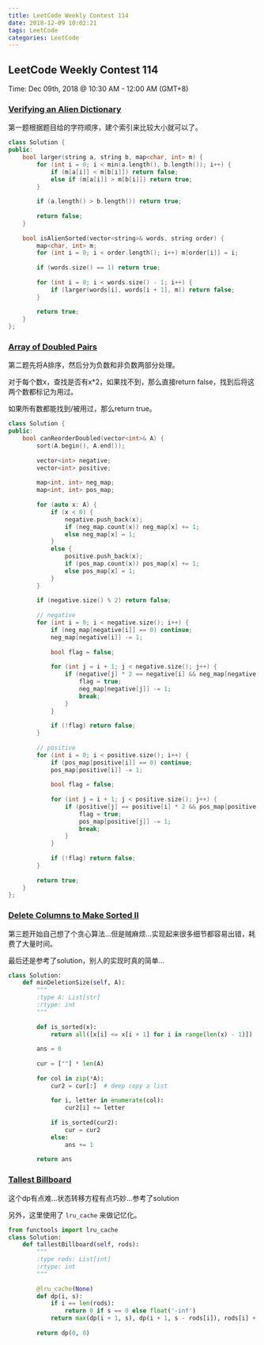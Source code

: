 ```yaml
---
title: LeetCode Weekly Contest 114
date: 2018-12-09 10:02:21
tags: LeetCode
categories: LeetCode
---
```




## LeetCode Weekly Contest 114

Time: Dec 09th, 2018 @ 10:30 AM - 12:00 AM  (GMT+8)

<!-- more -->

### [Verifying an Alien Dictionary](https://leetcode.com/contest/weekly-contest-114/problems/verifying-an-alien-dictionary)

第一题根据题目给的字符顺序，建个索引来比较大小就可以了。

```c++
class Solution {
public:
    bool larger(string a, string b, map<char, int> m) {
        for (int i = 0; i < min(a.length(), b.length()); i++) {
            if (m[a[i]] < m[b[i]]) return false;
            else if (m[a[i]] > m[b[i]]) return true;
        }
        
        if (a.length() > b.length()) return true;
        
        return false;
    }
    
    bool isAlienSorted(vector<string>& words, string order) {
        map<char, int> m;
        for (int i = 0; i < order.length(); i++) m[order[i]] = i;
        
        if (words.size() == 1) return true;
        
        for (int i = 0; i < words.size() - 1; i++) {
            if (larger(words[i], words[i + 1], m)) return false;
        }
        
        return true;
    }
};
```



### [Array of Doubled Pairs](https://leetcode.com/contest/weekly-contest-114/problems/array-of-doubled-pairs)

第二题先将A排序，然后分为负数和非负数两部分处理。

对于每个数x，查找是否有x*2，如果找不到，那么直接return false，找到后将这两个数都标记为用过。

如果所有数都能找到/被用过，那么return true。

```c++
class Solution {
public:
    bool canReorderDoubled(vector<int>& A) {
        sort(A.begin(), A.end());
        
        vector<int> negative;
        vector<int> positive;
        
        map<int, int> neg_map;
        map<int, int> pos_map;
        
        for (auto x: A) {
            if (x < 0) {
                negative.push_back(x);
                if (neg_map.count(x)) neg_map[x] += 1;
                else neg_map[x] = 1;
            }
            else {
                positive.push_back(x);
                if (pos_map.count(x)) pos_map[x] += 1;
                else pos_map[x] = 1;
            }
        } 
        
        if (negative.size() % 2) return false;
        
        // negative      
        for (int i = 0; i < negative.size(); i++) {
            if (neg_map[negative[i]] == 0) continue;
            neg_map[negative[i]] -= 1;
            
            bool flag = false;
            
            for (int j = i + 1; j < negative.size(); j++) {
                if (negative[j] * 2 == negative[i] && neg_map[negative[j]] > 0) {
                    flag = true;
                    neg_map[negative[j]] -= 1;
                    break;
                }
            }
            
            if (!flag) return false; 
        }
             
        // positive
        for (int i = 0; i < positive.size(); i++) {
            if (pos_map[positive[i]] == 0) continue;
            pos_map[positive[i]] -= 1;
            
            bool flag = false;
            
            for (int j = i + 1; j < positive.size(); j++) {
                if (positive[j] == positive[i] * 2 && pos_map[positive[j]] > 0) {
                    flag = true;
                    pos_map[positive[j]] -= 1;
                    break;
                }
            }
            
            if (!flag) return false; 
        }
            
        return true;
    }
};
```



### [Delete Columns to Make Sorted II](https://leetcode.com/problems/delete-columns-to-make-sorted-ii/)

第三题开始自己想了个贪心算法…但是贼麻烦...实现起来很多细节都容易出错，耗费了大量时间。

最后还是参考了solution，别人的实现时真的简单...

```python
class Solution:
    def minDeletionSize(self, A):
        """
        :type A: List[str]
        :rtype: int
        """
        
        def is_sorted(x):
            return all([x[i] <= x[i + 1] for i in range(len(x) - 1)])
        
        ans = 0
        
        cur = [""] * len(A)
        
        for col in zip(*A):
            cur2 = cur[:]  # deep copy a list
            
            for i, letter in enumerate(col):
                cur2[i] += letter
            
            if is_sorted(cur2):
                cur = cur2
            else:
                ans += 1
        
        return ans 
```



### [Tallest Billboard](https://leetcode.com/problems/tallest-billboard/)

这个dp有点难...状态转移方程有点巧妙…参考了solution

另外，这里使用了 `lru_cache` 来做记忆化。

```python
from functools import lru_cache
class Solution:
    def tallestBillboard(self, rods):
        """
        :type rods: List[int]
        :rtype: int
        """
        
        @lru_cache(None)
        def dp(i, s):
            if i == len(rods):
                return 0 if s == 0 else float('-inf')
            return max(dp(i + 1, s), dp(i + 1, s - rods[i]), rods[i] + dp(i + 1, s + rods[i]))
        
        return dp(0, 0)
```





